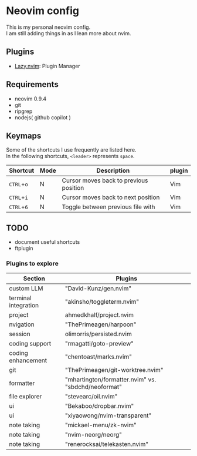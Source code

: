 # Neovim config
This is my personal neovim config.<br>
I am still adding things in as I lean more about nvim.<br>

## Plugins
+ [Lazy.nvim](https://github.com/folke/lazy.nvim): Plugin Manager

## Requirements
+ neovim 0.9.4
+ git
+ ripgrep
+ nodejs( github copilot )

## Keymaps
Some of the shortcuts I use frequently are listed here. <br>
In the following shortcuts, `<leader>` represents `space`.<br>

| Shortcut          | Mode     | Description                                                              | plugin                      |
|-------------------|----------|--------------------------------------------------------------------------|-----------------------------|
| `CTRL`+`o`        | N        | Cursor moves back to previous position                                   | Vim                         |
| `CTRL`+`i`        | N        | Cursor moves back to next position                                       | Vim                         |
| `CTRL`+`6`        | N        | Toggle between previous file with                                        | Vim                         |


## TODO
- document useful shortcuts
- ftplugin

### Plugins to explore
| Section | Plugins |
|---------|---------|
| custom LLM | "David-Kunz/gen.nvim"|
| terminal integration | "akinsho/toggleterm.nvim"|
| project | ahmedkhalf/project.nvim|
| nvigation | "ThePrimeagen/harpoon" |
| session | olimorris/persisted.nvim |
| coding support | "rmagatti/goto-preview" |
| coding enhancement | "chentoast/marks.nvim"|
| git | "ThePrimeagen/git-worktree.nvim"|
| formatter | "mhartington/formatter.nvim" vs. "sbdchd/neoformat" |
| file explorer | "stevearc/oil.nvim" |
| ui | "Bekaboo/dropbar.nvim" |
| ui | "xiyaowong/nvim-transparent" |
| note taking | "mickael-menu/zk-nvim" |
| note taking | "nvim-neorg/neorg" |
| note taking | "renerocksai/telekasten.nvim" |
